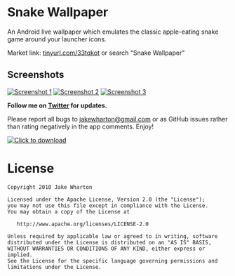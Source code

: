 Snake Wallpaper
===============

An Android live wallpaper which emulates the classic apple-eating snake game around your launcher icons.

Market link: [tinyurl.com/33tqkot](http://tinyurl.com/33tqkot) or search "Snake Wallpaper"


Screenshots
-----------

[![Screenshot 1](http://img839.imageshack.us/img839/5899/30409390.th.png)](http://img839.imageshack.us/img839/5899/30409390.png)
[![Screenshot 2](http://img832.imageshack.us/img832/4858/32267736.th.png)](http://img832.imageshack.us/img832/4858/32267736.png)
[![Screenshot 3](http://img829.imageshack.us/img829/3279/deviced.th.png)](http://img829.imageshack.us/img829/3279/deviced.png)


**Follow me on [Twitter](http://twitter.com/JakeWharton/) for updates.**

Please report all bugs to <jakewharton@gmail.com> or as GitHub issues rather than rating negatively in the app comments. Enjoy!

[![Click to download](http://chart.apis.google.com/chart?cht=qr&chs=200x200&chl=market://search%3Fq%3Dpname:com.jakewharton.snakewallpaper)](http://tinyurl.com/33tqkot)


License
=======

    Copyright 2010 Jake Wharton

    Licensed under the Apache License, Version 2.0 (the "License");
    you may not use this file except in compliance with the License.
    You may obtain a copy of the License at

       http://www.apache.org/licenses/LICENSE-2.0

    Unless required by applicable law or agreed to in writing, software
    distributed under the License is distributed on an "AS IS" BASIS,
    WITHOUT WARRANTIES OR CONDITIONS OF ANY KIND, either express or implied.
    See the License for the specific language governing permissions and
    limitations under the License.
